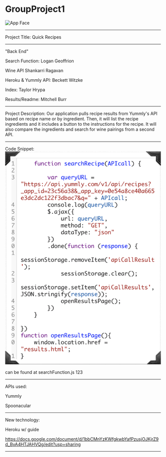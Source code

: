 # GroupProject1
![App Face](assets/images/appFace.png)

---------------------------------------------------------------------------------------------------------------------------------------------

Project Title: Quick Recipes

---------------------------------------------------------------------------------------------------------------------------------------------

"Back End"

  Search Function:
    Logan Geoffrion
  
  Wine API
    Shankarri Ragavan

  Heroku & Yummly API:
    Beckett Witzke

  Index:
    Taylor Hrypa

  Results/Readme:
    Mitchell Burr

---------------------------------------------------------------------------------------------------------------------------------------------

Project Description:
Our application pulls recipe results from Yummly's API based on recipe name or by ingredient. Then, it will list the recipe 
ingredients and it includes a button to the instructions for the recipe. It will also compare the ingredients and search for 
wine pairings from a second API. 

---------------------------------------------------------------------------------------------------------------------------------------------

Code Snippet: 
![snippet](assets/images/codeSnippet.png)

can be found at searchFunction.js 123

---------------------------------------------------------------------------------------------------------------------------------------------

APIs used:

Yummly

Spoonacular

---------------------------------------------------------------------------------------------------------------------------------------------

New technology:

Heroku w/ guide

https://docs.google.com/document/d/1bbCMnYzKWfgkwbYafPzusjOJKjrZ9d_BvA4HTJAHVQg/edit?usp=sharing

---------------------------------------------------------------------------------------------------------------------------------------------